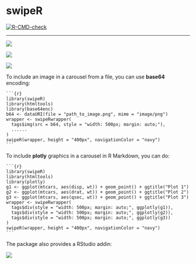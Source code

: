 # swipeR

<!-- badges: start -->
[![R-CMD-check](https://github.com/stla/swipeR/actions/workflows/R-CMD-check.yaml/badge.svg)](https://github.com/stla/swipeR/actions/workflows/R-CMD-check.yaml)
<!-- badges: end -->

___

![](https://raw.githubusercontent.com/stla/swipeR/main/inst/gifs/swipeR-images.gif)

![](https://raw.githubusercontent.com/stla/swipeR/main/inst/gifs/swipeR-shiny.gif)

![](https://raw.githubusercontent.com/stla/swipeR/main/inst/gifs/swipeR-shiny2.gif)

To include an image in a carousel from a file, you can use **base64** encoding:

    ```{r}
    library(swipeR)
    library(htmltools)
    library(base64enc)
    b64 <- dataURI(file = "path_to_image.png", mime = "image/png")
    wrapper <- swipeRwrapper(
      tags$img(src = b64, style = "width: 500px; margin: auto;"),
      ......
    )
    swipeR(wrapper, height = "400px", navigationColor = "navy")
    ```

To include **plotly** graphics in a carousel in R Markdown, you can do:

    ```{r}
    library(swipeR)
    library(htmltools)
    library(plotly)
    g1 <- ggplot(mtcars, aes(disp, wt)) + geom_point() + ggtitle("Plot 1")
    g2 <- ggplot(mtcars, aes(drat, wt)) + geom_point() + ggtitle("Plot 2")
    g3 <- ggplot(mtcars, aes(qsec, wt)) + geom_point() + ggtitle("Plot 3")
    wrapper <- swipeRwrapper(
      tags$div(style = "width: 500px; margin: auto;", ggplotly(g1)),
      tags$div(style = "width: 500px; margin: auto;", ggplotly(g2)),
      tags$div(style = "width: 500px; margin: auto;", ggplotly(g3))
    )
    swipeR(wrapper, height = "400px", navigationColor = "navy")
    ```

The package also provides a RStudio addin:

![](https://raw.githubusercontent.com/stla/swipeR/main/inst/gifs/swipeRaddin.gif)
